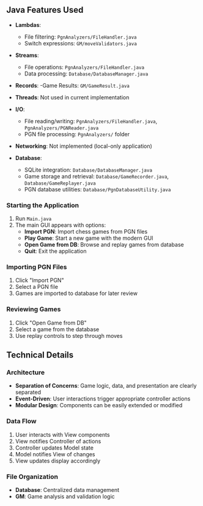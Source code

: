 ## Java Features Used

- **Lambdas**: 
  - File filtering: `PgnAnalyzers/FileHandler.java`
  - Switch expressions: `GM/moveValidators.java`

- **Streams**: 
  - File operations: `PgnAnalyzers/FileHandler.java`
  - Data processing: `Database/DatabaseManager.java`

- **Records**: 
  -Game Results: `GM/GameResult.java`
- **Threads**:  Not used in current implementation

- **I/O**: 
  - File reading/writing: `PgnAnalyzers/FileHandler.java`, `PgnAnalyzers/PGNReader.java`
  - PGN file processing: `PgnAnalyzers/` folder
    
- **Networking**: Not implemented (local-only application)

- **Database**: 
  - SQLite integration: `Database/DatabaseManager.java`
  - Game storage and retrieval: `Database/GameRecorder.java`, `Database/GameReplayer.java`
  - PGN database utilities: `Database/PgnDatabaseUtility.java`


### Starting the Application
1. Run `Main.java`
2. The main GUI appears with options:
   - **Import PGN**: Import chess games from PGN files
   - **Play Game**: Start a new game with the modern GUI
   - **Open Game from DB**: Browse and replay games from database
   - **Quit**: Exit the application

### Importing PGN Files
1. Click "Import PGN"
2. Select a PGN file
3. Games are imported to database for later review

### Reviewing Games
1. Click "Open Game from DB"
2. Select a game from the database
3. Use replay controls to step through moves

## Technical Details

### Architecture
- **Separation of Concerns**: Game logic, data, and presentation are clearly separated
- **Event-Driven**: User interactions trigger appropriate controller actions
- **Modular Design**: Components can be easily extended or modified

### Data Flow
1. User interacts with View components
2. View notifies Controller of actions
3. Controller updates Model state
4. Model notifies View of changes
5. View updates display accordingly

### File Organization
- **Database**: Centralized data management
- **GM**: Game analysis and validation logic
